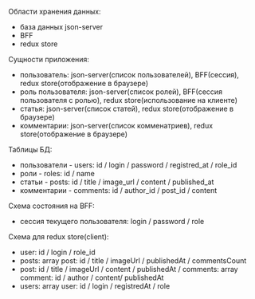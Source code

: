 Области хранения данных:

- база данных json-server
- BFF
- redux store

Сущности приложения:

- пользователь: json-server(список пользователей), BFF(сессия), redux store(отображение в браузере)
- роль пользователя: json-server(список ролей), BFF(сессия пользователя с ролью), redux store(использование на клиенте)
- статья: json-server(список статей), redux store(отображение в браузере)
- комментарии: json-server(список комменатриев), redux store(отображение в браузере)

Таблицы БД:

- пользователи - users: id / login / password / registred_at / role_id
- роли - roles: id / name
- статьи - posts: id / title / image_url / content / published_at
- комментарии - comments: id / author_id / post_id / content

Схема состояния на BFF:

- сессия текущего пользователя: login / password / role

Схема для redux store(client):

- user: id / login / role_id
- posts: array post: id / title / imageUrl / publishedAt / commentsCount
- post: id / title / imageUrl / content / publishedAt / comments: array comment: id / author / content/ publishedAt
- users: array user: id / login / registredAt / role
